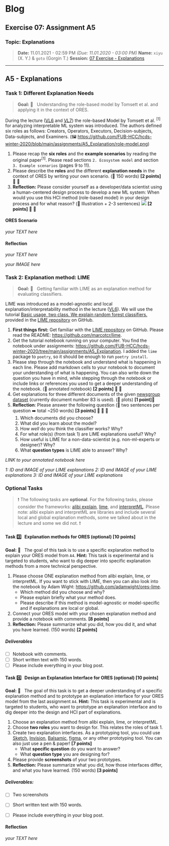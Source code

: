 # Blog
## Exercise 07: Assignment A5
### Topic: Explanations
> **Date:** 11.01.2021 - 02:59 PM *(Due: 11.01.2020 - 03:00 PM)*
> **Name:** `xiyu` (X. Y.) & `goto` (Gorgin T.)
> **Session:** [07 Exercise - Explanations](https://github.com/FUB-HCC/hcds-winter-2020/wiki/07_exercise)   
----

## A5 - Explanations

### Task 1: Different Explanation Needs
> **Goal:** 🥅 &nbsp; Understanding the role-based model by Tomsett et al. and applying it in the context of ORES.

During the lecture ([VL6](https://github.com/FUB-HCC/hcds-winter-2020-slides/blob/main/lecture/06_HCDS_Post-hoc_Interpretability.pdf) and [VL7](https://github.com/FUB-HCC/hcds-winter-2020-slides/blob/main/lecture/07_HCDS_Explanation_Interfaces.pdf)) the role-based Model by Tomsett et al. <sup>[1]</sup> for analyzing interpretable ML system was introduced. The authors defined six roles as follows: Creators, Operators, Executors, Decision-subjects, Data-subjects, and Examiners. (🖼️  https://github.com/FUB-HCC/hcds-winter-2020/blob/main/assignments/A5_Explanation/role-model.png)

1. Please recap the **six roles** and the **example scenarios** by reading the original paper<sup>[1]</sup>. Please read sections `2. Ecosystem model` and section `3. Example scenarios` (pages 9 to 11).
1. Please describe the **roles** and the different **explanation needs** in the context of ORES by writing your own scenario.  (🔲 150 words) **[2 points]** 🔴 🔴 
1. **Reflection:** Please consider yourself as a developer/data scientist using a human-centered design process to develop a new ML system: When would you use this HCI method (role-based model) in your design process and for what reason? (🔲  Illustration + 2-3 sentences)
![](role-model.png) **[2 points]** 🔴 🔴 



#### ORES Scenario
_your TEXT here_

#### Reflection
_your TEXT here_

_your IMAGE here_

### Task 2: Explanation method: LIME
> **Goal:** 🥅 &nbsp; Getting familiar with LIME as an explanation method for evaluating classifiers.

LIME was introduced as a model-agnostic and local explanation/interpretability method in the lecture ([VL6](https://github.com/FUB-HCC/hcds-winter-2020-slides/blob/main/lecture/06_HCDS_Post-hoc_Interpretability.pdf)). We will use the tutorial [Basic usage, two class. We explain random forest classifiers.](https://marcotcr.github.io/lime/tutorials/Lime%20-%20basic%20usage%2C%20two%20class%20case.html) provided in the [LIME repository](https://github.com/marcotcr/lime) on GitHub.

1. **First things first:** Get familiar with the [LIME repository](https://github.com/marcotcr/lime) on GitHub. Please read the README: https://github.com/marcotcr/lime.
1. Get the tutorial notebook running on your computer. You find the notebook under assignments: https://github.com/FUB-HCC/hcds-winter-2020/tree/main/assignments/A5_Explanation. I added the `lime` package to `poetry`, so it should be enough to run `poetry install`.
1. Please step through the notebook and understand what is happening in each line. Please add markdown cells to your notebook to document your understanding of what is happening. You can also write down the question you have in mind, while stepping through the notebook or include links or references you used to get a deeper understanding of the notebook. (🔲 annotated notebook) **[2 points]** 🔴 🔴 
1. Get explanations for three different documents of the given [newsgroup dataset](https://scikit-learn.org/stable/datasets/#the-20-newsgroups-text-dataset) (currently document number 83 is used).  (🔲  plots) **[1 point]**🔴 
1. **Reflection**: Please answer the following question (🔲 two sentences per question ➡️ total ~250 words) **[3 points]** 🔴 🔴 🔴 
    1. Which documents did you choose?
    1. What did you learn about the model?
    1. How _well_ do you think the classifier works? Why?
    1. For what role(s) (from task 1) are LIME explanations useful? Why?
    1. How useful is LIME for a non-data-scientist (e.g. non-ml-experts or designer)? Why?
    1. What **question types** is LIME able to answer? Why?


_LINK to your annotated notebook here_

_1: ID and IMAGE of your LIME explanations_
_2: ID and IMAGE of your LIME explanations_
_3: ID and IMAGE of your LIME explanations_

### Optional Tasks
> ❗ The following tasks are **optional**. For the following tasks, please consider the frameworks: [alibi explain](https://github.com/SeldonIO/alibi), [lime](https://github.com/marcotcr/lime), and [interpretML](https://github.com/interpretml/interpret).
Please note: alibi explain and interpretML are libraries and include several local and global explanation methods, some we talked about in the lecture and some we did not. ❗

#### Task 3️⃣ &nbsp; Explanation methods for ORES (optional) [10 points]

**Goal:** 🥅 &nbsp; The goal of this task is to use a specific explanation method to explain your ORES model from `A4`.
**Hint:** This task is experimental and is targeted to students, who want to dig deeper into specific explanation methods from a more technical perspective.

1. Please choose ONE explanation method from alibi explain, lime, or interpretML. If you want to stick with LIME, then you can also look into the notebook by Adam Wight: https://github.com/adamwight/ores-lime.
    * Which method did you choose and why?
    * Please explain briefly what your method does.
    * Please describe if this method is model-agnostic or model-specific and if explanations are local or global.
1. Connect your ORES model with your chosen explanation method and provide a notebook with comments. **[8 points]**
1. **Reflection:** Please summarize what you did, how you did it, and what you have learned. (150 words) **[2 points]**

##### Deliverables
- [ ] Notebook with comments.
- [ ] Short written text with 150 words.
- [ ] Please include everything in your blog post.

#### Task 4️⃣ &nbsp; Design an Explanation Interface for ORES (optional) [10 points]
**Goal:** 🥅 &nbsp; The goal of this task is to get a deeper understanding of a specific explanation method and to prototype an explanation interface for your ORES model from the last assignment `A4`.
**Hint:** This task is experimental and is targeted to students, who want to prototype an explanation interface and to dig deeper into the design and HCI part of explanations.

1. Choose an explanation method from alibi explain, lime, or interpretML.
1. Choose **two roles** you want to design for. This relates the roles of task 1.
1. Create two explanation interfaces. As a prototyping tool, you could use [Sketch](https://www.sketch.com/), [Invision](https://www.invisionapp.com/), [Balsamic](https://balsamiq.com/wireframes), [figma](https://www.figma.com/prototyping/), or any other prototyping tool. You can also just use a pen & paper! **[7 points]**
    * What **specific question** do you want to answer?
    * What **question type** you are designing for?
1. Please provide **screenshots** of your two prototypes.
1. **Reflection:** Please summarize what you did, how those interfaces differ, and what you have learned. (150 words) **[3 points]**

##### Deliverables:
- [ ] Two screenshots
- [ ] Short written text with 150 words.
- [ ] Please include everything in your blog post.



#### Reflection
_your TEXT here_
